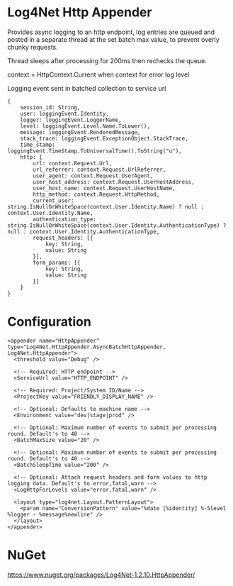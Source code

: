 Log4Net Http Appender
===

Provides async logging to an http endpoint, log entries are queued and posted in a separate thread at the set
batch max value, to prevent overly chunky requests.

Thread sleeps after processing for 200ms then rechecks the queue.

context = HttpContext.Current when context for error log level

Logging event sent in batched collection to service url

```
{
	session_id: String,
	user: loggingEvent.Identity,
	logger: loggingEvent.LoggerName,
	level: loggingEvent.Level.Name.ToLower(),
	message: loggingEvent.RenderedMessage,
	stack_trace: loggingEvent.ExceptionObject.StackTrace,
	time_stamp: loggingEvent.TimeStamp.ToUniversalTime().ToString("u"),
	http: {
		url: context.Request.Url,
        url_referrer: context.Request.UrlReferrer,
        user_agent: context.Request.UserAgent,
        user_host_address: context.Request.UserHostAddress,
        user_host_name: context.Request.UserHostName,
        http_method: context.Request.HttpMethod,
        current_user: string.IsNullOrWhiteSpace(context.User.Identity.Name) ? null : context.User.Identity.Name,
        authentication_type: string.IsNullOrWhiteSpace(context.User.Identity.AuthenticationType) ? null : context.User.Identity.AuthenticationType,
        request_headers: [{
			key: String,
			value: String
		}],
		form_params: [{
			key: String,
			value: String
		}]
	}
}
```

Configuration
===

```
<appender name="HttpAppender" type="Log4Net.HttpAppender.AsyncBatchHttpAppender, Log4Net.HttpAppender">
  <threshold value="Debug" />

  <!-- Required: HTTP endpoint -->
  <ServiceUrl value="HTTP_ENDPOINT" />

  <!-- Required: Project/System ID/Name -->
  <ProjectKey value="FRIENDLY_DISPLAY_NAME" />

  <!-- Optional: Defaults to machine name -->
  <Environment value="dev|stage|prod" />

  <!-- Optional: Maximum number of events to submit per processing round. Default's to 40 -->
  <BatchMaxSize value="20" />

  <!-- Optional: Maximum number of events to submit per processing round. Default's to 40 -->
  <BatchSleepTime value="200" />

  <!-- Optional: Attach request headers and form values to http logging data. Default's to error,fatal,warn -->
  <LogHttpForLevels value="error,fatal,warn" />

  <layout type="log4net.Layout.PatternLayout">
    <param name="ConversionPattern" value="%date [%identity] %-5level %logger - %message%newline" />
  </layout>
</appender>
```

NuGet
===

https://www.nuget.org/packages/Log4Net-1.2.10.HttpAppender/
